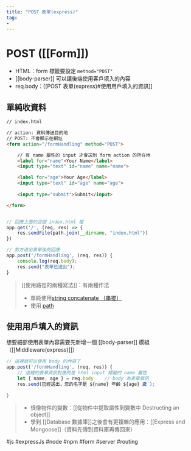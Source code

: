 ```yaml
---
title: "POST 表單(express)"
tag: 
- 
---
```

# POST ([[Form]])
- HTML：form 標籤要設定 `method="POST"`
- [[body-parser]] 可以讓後端使用客戶填入的內容
- req.body：[[POST 表單(express)#使用用戶填入的資訊]]

## 單純收資料
```html
// index.html

// action: 資料傳送目的地
// POST: 不會顯示在網址
<form action="/formHandling" method="POST">

	// 有 name 屬性的 input 才會送到 form action 的所在地
	<label for="name">Your Name</label>
	<input type="text" id="name" name="name">

	<label for="age">Your Age</label>
	<input type="text" id="age" name="age">
	
	<input type="submit">Submit</input>

</form>
```

```js

// 回應上面的這個 index.html 檔
app.get('/', (req, res) => {
	res.sendFile(path.join(__dirname, "index.html"))
})

// 對方送出表單後的回應
app.post('/formHandling', (req, res)) {
	console.log(req.body);
	res.send("表單已送出");
}
```

>[[使用路徑的兩種寫法]]：有兩種作法
>- 單純使用[string concatenate （串接）](string%20concatenate%20（串接）.md)
>- 使用 [path](path.md)

## 使用用戶填入的資訊
想要細部使用表單內容需要先新增一個 [[body-parser]] 模組（[[Middleware(express)]]）

```js
// 這裡就可以使用 body 的內容了
app.post('/formHandling', (req, res)) {
	// 這裡的表單資訊對應的是 html input 標籤的 name 屬性
	let { name, age } = req.body	// body 為表單資訊
	res.send(已經送出，您的名字是 ${name} 年齡 ${age} 歲`);
	
}
```
> - 很像物件的變數：[[從物件中提取屬性到變數中 Destructing an object]]
> - 學到 [[Database 數據庫]]之後會有更複雜的應用：[[Express and Mongoose]]（資料先傳到資料庫再傳回來）
> 


#js #expressJs #node #npm #form #server #routing